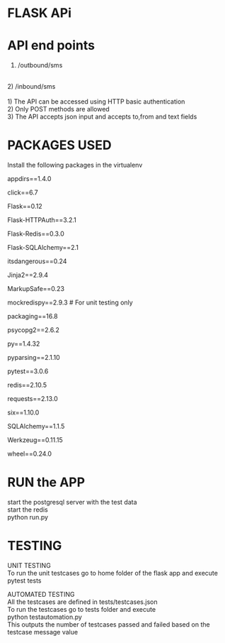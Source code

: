 
FLASK APi
======================================

API end points
=======================================

1) /outbound/sms
<br/>
2) /inbound/sms
<br/>


<br/>
1) The API can be accessed using HTTP basic authentication
<br/>
2) Only POST methods are allowed
<br/>
3) The API accepts json input and accepts to,from and text fields
<br/>


PACKAGES USED
========================================
Install the following packages in the virtualenv


appdirs==1.4.0

click==6.7

Flask==0.12

Flask-HTTPAuth==3.2.1

Flask-Redis==0.3.0

Flask-SQLAlchemy==2.1

itsdangerous==0.24

Jinja2==2.9.4

MarkupSafe==0.23

mockredispy==2.9.3     # For unit testing only

packaging==16.8

psycopg2==2.6.2

py==1.4.32

pyparsing==2.1.10

pytest==3.0.6

redis==2.10.5

requests==2.13.0

six==1.10.0

SQLAlchemy==1.1.5

Werkzeug==0.11.15

wheel==0.24.0


RUN the APP
============================================

start the postgresql server with the test data
<br/>
start the redis
<br/>
python run.py
<br/>



TESTING
==========================================

UNIT TESTING
<br/>
To run the unit testcases go to home folder of the flask app and execute
<br/>
pytest tests
<br/>

AUTOMATED TESTING
<br/>
All the testcases are defined in tests/testcases.json
<br/>
To run the  testcases go to tests folder and execute
<br/>
python testautomation.py
<br/>
This outputs the number of testcases passed and failed based on the testcase message value
<br/>















